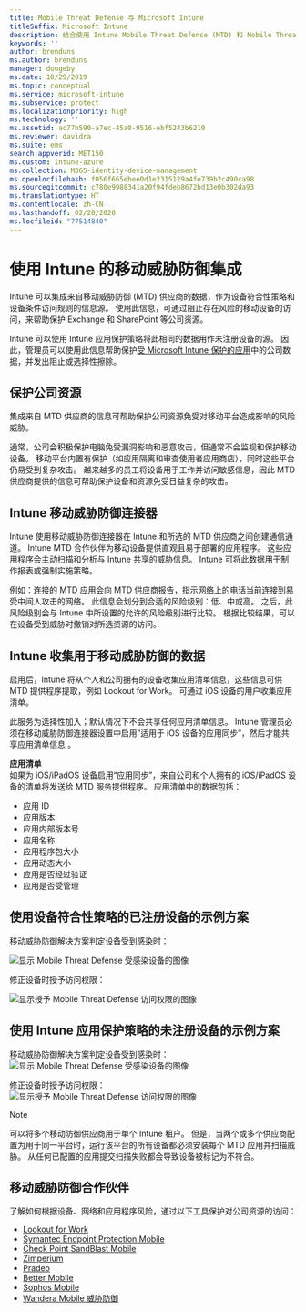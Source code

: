 ```yaml
---
title: Mobile Threat Defense 与 Microsoft Intune
titleSuffix: Microsoft Intune
description: 结合使用 Intune Mobile Threat Defense (MTD) 和 Mobile Threat Defense 合作伙伴，保护对基于设备风险的公司资源的访问权限。
keywords: ''
author: brenduns
ms.author: brenduns
manager: dougeby
ms.date: 10/29/2019
ms.topic: conceptual
ms.service: microsoft-intune
ms.subservice: protect
ms.localizationpriority: high
ms.technology: ''
ms.assetid: ac77b590-a7ec-45a0-9516-ebf5243b6210
ms.reviewer: davidra
ms.suite: ems
search.appverid: MET150
ms.custom: intune-azure
ms.collection: M365-identity-device-management
ms.openlocfilehash: f056f665ebee0d1e2315129a4fe739b2c490ca98
ms.sourcegitcommit: c780e9988341a20f94fdeb8672bd13e0b302da93
ms.translationtype: HT
ms.contentlocale: zh-CN
ms.lasthandoff: 02/20/2020
ms.locfileid: "77514840"
---
```

# <a name="mobile-threat-defense-integration-with-intune"></a>使用 Intune 的移动威胁防御集成

Intune 可以集成来自移动威胁防御 (MTD) 供应商的数据，作为设备符合性策略和设备条件访问规则的信息源。 使用此信息，可通过阻止存在风险的移动设备的访问，来帮助保护 Exchange 和 SharePoint 等公司资源。

Intune 可以使用 Intune 应用保护策略将此相同的数据用作未注册设备的源。 因此，管理员可以使用此信息帮助保护[受 Microsoft Intune 保护的应用](~/apps/apps-supported-intune-apps.md)中的公司数据，并发出阻止或选择性擦除。

## <a name="protect-corporate-resources"></a>保护公司资源

集成来自 MTD 供应商的信息可帮助保护公司资源免受对移动平台造成影响的风险威胁。  

通常，公司会积极保护电脑免受漏洞影响和恶意攻击，但通常不会监视和保护移动设备。 移动平台内置有保护（如应用隔离和审查使用者应用商店），同时这些平台仍易受到复杂攻击。 越来越多的员工将设备用于工作并访问敏感信息，因此 MTD 供应商提供的信息可帮助保护设备和资源免受日益复杂的攻击。

## <a name="intune-mobile-threat-defense-connectors"></a>Intune 移动威胁防御连接器

Intune 使用移动威胁防御连接器在 Intune 和所选的 MTD 供应商之间创建通信通道。 Intune MTD 合作伙伴为移动设备提供直观且易于部署的应用程序。 这些应用程序会主动扫描和分析与 Intune 共享的威胁信息。 Intune 可将此数据用于制作报表或强制实施策略。

例如：连接的 MTD 应用会向 MTD 供应商报告，指示网络上的电话当前连接到易受中间人攻击的网络。 此信息会划分到合适的风险级别：低、中或高。 之后，此风险级别会与 Intune 中所设置的允许的风险级别进行比较。 根据比较结果，可以在设备受到威胁时撤销对所选资源的访问。

## <a name="data-that-intune-collects-for-mobile-threat-defense"></a>Intune 收集用于移动威胁防御的数据

启用后，Intune 将从个人和公司拥有的设备收集应用清单信息，这些信息可供 MTD 提供程序提取，例如 Lookout for Work。 可通过 iOS 设备的用户收集应用清单。

此服务为选择性加入；默认情况下不会共享任何应用清单信息。 Intune 管理员必须在移动威胁防御连接器设置中启用”适用于 iOS 设备的应用同步”，然后才能共享应用清单信息  。

**应用清单**  
如果为 iOS/iPadOS 设备启用“应用同步”，来自公司和个人拥有的 iOS/iPadOS 设备的清单将发送给 MTD 服务提供程序。 应用清单中的数据包括：

- 应用 ID
- 应用版本
- 应用内部版本号
- 应用名称
- 应用程序包大小
- 应用动态大小
- 应用是否经过验证
- 应用是否受管理

## <a name="sample-scenarios-for-enrolled-devices-using-device-compliance-policies"></a>使用设备符合性策略的已注册设备的示例方案

移动威胁防御解决方案判定设备受到感染时：

![显示 Mobile Threat Defense 受感染设备的图像](./media/mobile-threat-defense/MTD-image-1.png)

修正设备时授予访问权限：

![显示授予 Mobile Threat Defense 访问权限的图像](./media/mobile-threat-defense/MTD-image-2.png)

## <a name="sample-scenarios-for-unenrolled-devices-using-intune-app-protection-policies"></a>使用 Intune 应用保护策略的未注册设备的示例方案

移动威胁防御解决方案判定设备受到感染时：<br>
![显示 Mobile Threat Defense 受感染设备的图像](./media/mobile-threat-defense/MTD-image-3.png)

修正设备时授予访问权限：<br>
![显示授予 Mobile Threat Defense 访问权限的图像](./media/mobile-threat-defense/MTD-image-4.png)

> [!NOTE]
> 可以将多个移动防御供应商用于单个 Intune 租户。 但是，当两个或多个供应商配置为用于同一平台时，运行该平台的所有设备都必须安装每个 MTD 应用并扫描威胁。 从任何已配置的应用提交扫描失败都会导致设备被标记为不符合。 

## <a name="mobile-threat-defense-partners"></a>移动威胁防御合作伙伴

了解如何根据设备、网络和应用程序风险，通过以下工具保护对公司资源的访问：

- [Lookout for Work](lookout-mobile-threat-defense-connector.md)
- [Symantec Endpoint Protection Mobile](skycure-mobile-threat-defense-connector.md)
- [Check Point SandBlast Mobile](checkpoint-sandblast-mobile-mobile-threat-defense-connector.md)
- [Zimperium](zimperium-mobile-threat-defense-connector.md)
- [Pradeo](pradeo-mobile-threat-defense-connector.md)
- [Better Mobile](better-mobile-threat-defense-connector.md)
- [Sophos Mobile](sophos-mtd-connector.md)
- [Wandera Mobile 威胁防御](wandera-mtd-connector.md)
